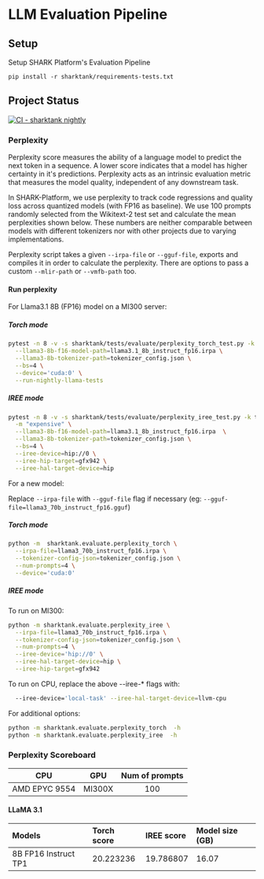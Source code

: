 # LLM Evaluation Pipeline

## Setup
Setup SHARK Platform's Evaluation Pipeline

```
pip install -r sharktank/requirements-tests.txt
```

## Project Status

[![CI - sharktank nightly](https://github.com/nod-ai/shark-ai/actions/workflows/ci-sharktank-nightly.yml/badge.svg?branch=main)](https://github.com/nod-ai/shark-ai/actions/workflows/ci-sharktank-nightly.yml)

### Perplexity

Perplexity score measures the ability of a language model to predict the next token in a sequence. A lower score indicates that a model has higher certainty in it's predictions. Perplexity acts as an intrinsic evaluation metric that measures the model quality, independent of any downstream task.

In SHARK-Platform, we use perplexity to track code regressions and quality loss across quantized models (with FP16 as baseline). We use 100 prompts randomly selected from the Wikitext-2 test set and calculate the mean perplexities shown below. These numbers are neither comparable between models with different tokenizers nor with other projects due to varying implementations.

Perplexity script takes a given `--irpa-file` or `--gguf-file`, exports and compiles it in order to calculate the perplexity. There are options to pass a custom `--mlir-path` or `--vmfb-path` too.

#### Run perplexity
For Llama3.1 8B (FP16) model on a MI300 server:
##### Torch mode
```bash
pytest -n 8 -v -s sharktank/tests/evaluate/perplexity_torch_test.py -k test_llama3_8B_f16 \
  --llama3-8b-f16-model-path=llama3.1_8b_instruct_fp16.irpa \
  --llama3-8b-tokenizer-path=tokenizer_config.json \
  --bs=4 \
  --device='cuda:0' \
  --run-nightly-llama-tests
```

##### IREE mode
```bash
pytest -n 8 -v -s sharktank/tests/evaluate/perplexity_iree_test.py -k test_llama3_8B_f16 \
  -m "expensive" \
  --llama3-8b-f16-model-path=llama3.1_8b_instruct_fp16.irpa  \
  --llama3-8b-tokenizer-path=tokenizer_config.json \
  --bs=4 \
  --iree-device=hip://0 \
  --iree-hip-target=gfx942 \
  --iree-hal-target-device=hip
```

For a new model:

Replace `--irpa-file` with `--gguf-file` flag if necessary (eg: `--gguf-file=llama3_70b_instruct_fp16.gguf`)

##### Torch mode
```bash
python -m  sharktank.evaluate.perplexity_torch \
  --irpa-file=llama3_70b_instruct_fp16.irpa \
  --tokenizer-config-json=tokenizer_config.json \
  --num-prompts=4 \
  --device='cuda:0'
```

##### IREE mode

To run on MI300:
```bash
python -m sharktank.evaluate.perplexity_iree \
  --irpa-file=llama3_70b_instruct_fp16.irpa \
  --tokenizer-config-json=tokenizer_config.json \
  --num-prompts=4 \
  --iree-device='hip://0' \
  --iree-hal-target-device=hip \
  --iree-hip-target=gfx942
```

To run on CPU, replace the above --iree-* flags with:
```bash
  --iree-device='local-task' --iree-hal-target-device=llvm-cpu
```

For additional options:
```bash
python -m sharktank.evaluate.perplexity_torch  -h
python -m sharktank.evaluate.perplexity_iree  -h
```

### Perplexity Scoreboard

| CPU            | GPU        | Num of prompts   |
|:-------------: |:----------:|:----------------:|
| AMD EPYC 9554  | MI300X     |      100         |

#### LLaMA 3.1

|Models                          |Torch score   |IREE score    | Model size (GB) |
|:-------------------------------|:-------------|:-------------|:----------------|
|8B FP16 Instruct TP1            |20.223236     |19.786807     |16.07            |
